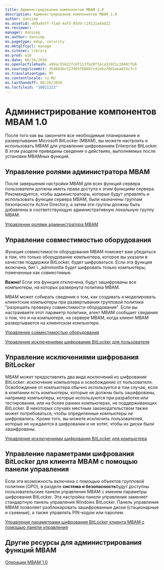 ```yaml
---
title: Администрирование компонентов MBAM 1.0
description: Администрирование компонентов MBAM 1.0
author: dansimp
ms.assetid: dd9a9eff-f1ad-4af3-85d9-c19131a4ad22
ms.reviewer: ''
manager: dansimp
ms.author: dansimp
ms.pagetype: mdop, security
ms.mktglfcycl: manage
ms.sitesec: library
ms.prod: w10
ms.date: 06/16/2016
ms.openlocfilehash: a99ac556227c0f113fb20f3aca32d21c204877b0
ms.sourcegitcommit: 354664bc527d93f80687cd2eba70d1eea024c7c3
ms.translationtype: MT
ms.contentlocale: ru-RU
ms.lasthandoff: 06/26/2020
ms.locfileid: "10821222"
---
```

# Администрирование компонентов MBAM 1.0


После того как вы закончите все необходимые планирование и развертывание Microsoft BitLocker (MBAM), вы можете настроить и использовать MBAM для управления шифрованием Enterprise BitLocker. В этом разделе приведены сведения о действиях, выполняемых после установки MBAMных функций.

## Управление ролями администратора MBAM


После завершения настройки MBAM для всех функций сервера пользователи должны иметь права доступа к этим функциям сервера. Рекомендуется, чтобы администраторы, которые будут управлять и использовать функции сервера MBAM, были назначены группам безопасности Active Directory, а затем эти группы должны быть добавлены в соответствующую административную локальную группу MBAM.

[Управление ролями администратора MBAM](how-to-manage-mbam-administrator-roles-mbam-1.md)

## Управление совместимостью оборудования


Функция совместимости оборудования MBAM поможет вам убедиться в том, что только оборудование компьютера, которое вы указали в качестве поддержки BitLocker, будет шифроваться. Если эта функция включена, бит \ _admmontla будет шифровать только компьютеры, помеченные как совместимые.

**Важно!**  Если эта функция отключена, будут зашифрованы все компьютеры, на которых развернута политика MBAM.

 

MBAM может собирать сведения о том, как создавать и моделировать клиентские компьютеры при развертывании групповой политики "разрешить проверку совместимости оборудования". Если вы настраиваете этот параметр политики, агент MBAM сообщает сведения о том, что и на компьютере, на сервере MBAM, когда клиент MBAM развертывается на клиентском компьютере.

[Управление совместимостью оборудования](how-to-manage-hardware-compatibility-mbam-1.md)

[Управление исключениями шифрования BitLocker для пользователя](how-to-manage-user-bitlocker-encryption-exemptions-mbam-1.md)

## Управление исключениями шифрования BitLocker


MBAM может предоставлять два вида исключений из шифрования BitLocker: исключение компьютера и освобождение от пользователя. Освобождение от компьютера обычно используется в том случае, если в компании есть компьютеры, которые не должны быть зашифрованы, например компьютеры, которые используются при разработке или тестировании, или на более ранних компьютерах, не поддерживающих BitLocker. В некоторых случаях местным законодательством также может потребоваться, чтобы определенные компьютеры не шифровались. Кроме того, вы можете исключить пользователей, которые не нуждаются в шифровании и не хотят, чтобы их диски были зашифрованы.

[Управление исключениями шифрования BitLocker для компьютера](how-to-manage-computer-bitlocker-encryption-exemptions.md)

## Управление параметрами шифрования BitLocker для клиента MBAM с помощью панели управления


Если эта возможность включена с помощью объектов групповой политики (GPO), в разделе **система и безопасность**будут доступны пользовательские панели управления MBAM с именем параметры шифрования BitLocker. Эта настройка панели управления заменяет стандартную панель управления Windows BitLocker. Панель управления MBAM позволяет разблокировать зашифрованные диски (стационарные и съемные), а также управлять PIN-кодом или паролем.

[Управление параметрами шифрования BitLocker клиента MBAM с помощью панели управления](how-to-manage-mbam-client-bitlocker-encryption-options-by-using-the-control-panel-mbam-1.md)

## Другие ресурсы для администрирования функций MBAM


[Операции MBAM 1.0](operations-for-mbam-10.md)

 

 





